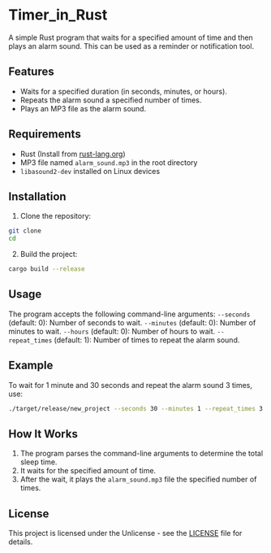 # Timer_in_Rust

A simple Rust program that waits for a specified amount of time and then plays an alarm sound. This can be used as a reminder or notification tool.

## Features
* Waits for a specified duration (in seconds, minutes, or hours).
* Repeats the alarm sound a specified number of times.
* Plays an MP3 file as the alarm sound.
## Requirements
* Rust (Install from [rust-lang.org](https://www.rust-lang.org/))
* MP3 file named `alarm_sound.mp3` in the root directory
* `libasound2-dev` installed on Linux devices
## Installation
1. Clone the repository:
```bash
git clone 
cd 
```
2. Build the project:
```bash
cargo build --release
```

## Usage
The program accepts the following command-line arguments:
`--seconds` (default: 0): Number of seconds to wait.
`--minutes` (default: 0): Number of minutes to wait.
`--hours` (default: 0): Number of hours to wait.
`--repeat_times` (default: 1): Number of times to repeat the alarm sound.
## Example
To wait for 1 minute and 30 seconds and repeat the alarm sound 3 times, use:
```bash
./target/release/new_project --seconds 30 --minutes 1 --repeat_times 3
```
## How It Works
1. The program parses the command-line arguments to determine the total sleep time.
2. It waits for the specified amount of time.
3. After the wait, it plays the `alarm_sound.mp3` file the specified number of times.
## License
This project is licensed under the Unlicense - see the [LICENSE](LICENSE) file for details.
